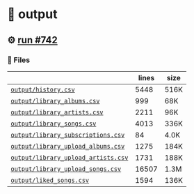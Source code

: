 # 📝  output 

## ⚙️ [run #742](https://github.com/jwenerd/ytm-dl/actions/runs/8370658971)

### 📁 Files

|                                                                         |lines|size|
|-------------------------------------------------------------------------|-----|----|
|[`output/history.csv` ](output/history.csv)                              |5448 |516K|
|[`output/library_albums.csv` ](output/library_albums.csv)                |999  |68K |
|[`output/library_artists.csv` ](output/library_artists.csv)              |2211 |96K |
|[`output/library_songs.csv` ](output/library_songs.csv)                  |4013 |336K|
|[`output/library_subscriptions.csv` ](output/library_subscriptions.csv)  |84   |4.0K|
|[`output/library_upload_albums.csv` ](output/library_upload_albums.csv)  |1275 |184K|
|[`output/library_upload_artists.csv` ](output/library_upload_artists.csv)|1731 |188K|
|[`output/library_upload_songs.csv` ](output/library_upload_songs.csv)    |16507|1.3M|
|[`output/liked_songs.csv` ](output/liked_songs.csv)                      |1594 |136K|